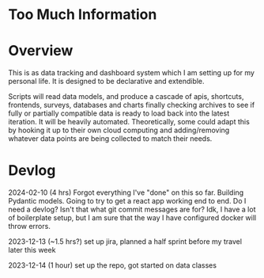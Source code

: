 # Too Much Information
# Overview
This is as data tracking and dashboard system which I am setting up for my personal life. It is designed to be declarative and extendible.

Scripts will read data models, and produce a cascade of apis, shortcuts, frontends, surveys, databases and charts finally checking archives to see if fully or partially compatible data is ready to load back into the latest iteration. It will be heavily automated. Theoretically, some could adapt this by hooking it up to their own cloud computing and adding/removing whatever data points are being collected to match their needs.

# Devlog
2024-02-10 (4 hrs) Forgot everything I've "done" on this so far. Building Pydantic models. Going to try to get a react app working end to end. Do I need a devlog? Isn't that what git commit messages are for? Idk, I have a lot of boilerplate setup, but I am sure that the way I have configured docker will throw errors.

2023-12-13 (~1.5 hrs?) set up jira, planned a half sprint before my travel later this week

2023-12-14 (1 hour) set up the repo, got started on data classes